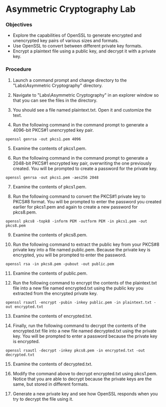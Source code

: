 
# Asymmetric Cryptography Lab

### Objectives  
- Explore the capabilities of OpenSSL to generate encrypted and unencrypted key pairs of various sizes and formats.
- Use OpenSSL to convert between different private key formats.
- Encrypt a plaintext file using a public key, and decrypt it with a private key.

### Procedure  
1. Launch a command prompt and change directory to the "Labs\Asymmetric Cryptography" directory.

2. Navigate to "Labs\Asymmetric Cryptography" in an explorer window so that you can see the files in the directory.

3. You should see a file named plaintext.txt. Open it and customize the text.

4. Run the following command in the command prompt to generate a 4096-bit PKCS#1 unencrypted key pair.
```
openssl genrsa -out pkcs1.pem 4096
```

5. Examine the contents of pkcs1.pem.

6. Run the following command in the command prompt to generate a 2048-bit PKCS#1 encrypted key pair, overwriting the one previously created. You will be prompted to create a password for the private key.
```
openssl genrsa -out pkcs1.pem -aes256 2048
```

7. Examine the contents of pkcs1.pem.

8. Run the following command to convert the PKCS#1 private key to PKCS#8 format. You will be prompted to enter the password you created earlier for pkcs1.pem and again to create a new password for pkcs8.pem.
```
openssl pkcs8 -topk8 -inform PEM -outform PEM -in pkcs1.pem -out pkcs8.pem
```

9. Examine the contents of pkcs8.pem. 

10. Run the following command to extract the public key from your PKCS#8 private key into a file named public.pem. Because the private key is encrypted, you will be prompted to enter the password.
```
openssl rsa -in pkcs8.pem -pubout -out public.pem
```

11. Examine the contents of public.pem.

12. Run the following command to encrypt the contents of the plaintext.txt file into a new file named encrypted.txt using the public key you extracted from the encrypted private key.
```
openssl rsautl -encrypt -pubin -inkey public.pem -in plaintext.txt -out encrypted.txt
```

13. Examine the contents of encrypted.txt.

14. Finally, run the following command to decrypt the contents of the encrypted.txt file into a new file named decrypted.txt using the private key. You will be prompted to enter a password because the private key is encrypted.
```
openssl rsautl -decrypt -inkey pkcs8.pem -in encrypted.txt -out decrypted.txt
```

15. Examine the contents of decrypted.txt.

16. Modify the command above to decrypt encrypted.txt using pkcs1.pem. Notice that you are able to decrypt because the private keys are the same, but stored in different formats.

17. Generate a new private key and see how OpenSSL responds when you try to decrypt the file using it.